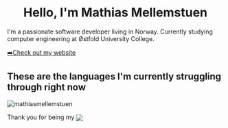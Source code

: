 <h1 align="center">Hello, I'm Mathias Mellemstuen</h1>
<p>I'm a passionate software developer living in Norway. Currently studying computer engineering at Østfold University College.</p>
<a href="https://mathias.mellemstuen.no" target="_blank"><g-emoji class="g-emoji" alias="arrow_right" fallback-src="https://github.githubassets.com/images/icons/emoji/unicode/27a1.png">➡️</g-emoji>Check out my website</a>

<h2>These are the languages I'm currently struggling through right now</h2>
<img align="center" src="https://github-readme-stats.vercel.app/api/top-langs?username=mathiasmellemstuen&show_icons=true&locale=en&layout=compact&theme=tokyonight" alt="mathiasmellemstuen" />


<p>Thank you for being my <img align="center" src="https://visitor-badge.laobi.icu/badge?page_id=mathiasmellemstuen.mathiasmellemstuen"></p>
